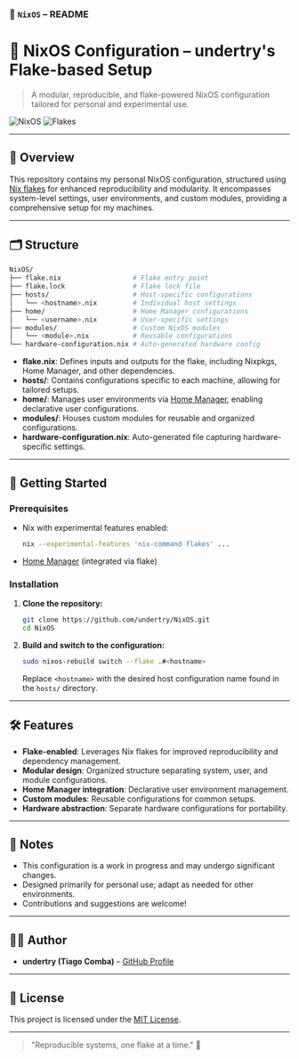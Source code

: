 ### 📄 `NixOS` – README

# 🐧 NixOS Configuration – undertry's Flake-based Setup

> A modular, reproducible, and flake-powered NixOS configuration tailored for personal and experimental use.

![NixOS](https://img.shields.io/badge/NixOS-unstable-blue)
![Flakes](https://img.shields.io/badge/Flakes-enabled-green)

---

## 🧩 Overview

This repository contains my personal NixOS configuration, structured using [Nix flakes](https://nixos.wiki/wiki/Flakes) for enhanced reproducibility and modularity. It encompasses system-level settings, user environments, and custom modules, providing a comprehensive setup for my machines.

---

## 🗂️ Structure

```bash
NixOS/
├── flake.nix                  # Flake entry point
├── flake.lock                 # Flake lock file
├── hosts/                     # Host-specific configurations
│   └── <hostname>.nix         # Individual host settings
├── home/                      # Home Manager configurations
│   └── <username>.nix         # User-specific settings
├── modules/                   # Custom NixOS modules
│   └── <module>.nix           # Reusable configurations
└── hardware-configuration.nix # Auto-generated hardware config
```

- **flake.nix**: Defines inputs and outputs for the flake, including Nixpkgs, Home Manager, and other dependencies.
- **hosts/**: Contains configurations specific to each machine, allowing for tailored setups.
- **home/**: Manages user environments via [Home Manager](https://nix-community.github.io/home-manager/), enabling declarative user configurations.
- **modules/**: Houses custom modules for reusable and organized configurations.
- **hardware-configuration.nix**: Auto-generated file capturing hardware-specific settings.

---

## 🚀 Getting Started

### Prerequisites

- Nix with experimental features enabled:
  ```bash
  nix --experimental-features 'nix-command flakes' ...
  ```
- [Home Manager](https://nix-community.github.io/home-manager/) (integrated via flake)

### Installation

1. **Clone the repository:**
   ```bash
   git clone https://github.com/undertry/NixOS.git
   cd NixOS
   ```

2. **Build and switch to the configuration:**
   ```bash
   sudo nixos-rebuild switch --flake .#<hostname>
   ```

   Replace `<hostname>` with the desired host configuration name found in the `hosts/` directory.

---

## 🛠️ Features

- **Flake-enabled**: Leverages Nix flakes for improved reproducibility and dependency management.
- **Modular design**: Organized structure separating system, user, and module configurations.
- **Home Manager integration**: Declarative user environment management.
- **Custom modules**: Reusable configurations for common setups.
- **Hardware abstraction**: Separate hardware configurations for portability.

---

## 📌 Notes

- This configuration is a work in progress and may undergo significant changes.
- Designed primarily for personal use; adapt as needed for other environments.
- Contributions and suggestions are welcome!

---

## 🧑‍💻 Author

- **undertry (Tiago Comba)** – [GitHub Profile](https://github.com/undertry)

---

## 📄 License

This project is licensed under the [MIT License](LICENSE).

---

> "Reproducible systems, one flake at a time." 🧊

